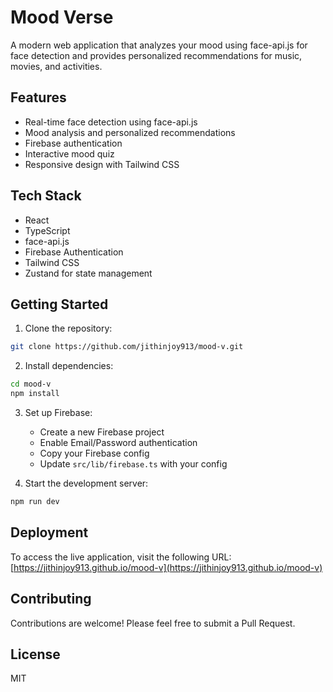 # Mood Verse

A modern web application that analyzes your mood using face-api.js for face detection and provides personalized recommendations for music, movies, and activities.

## Features

- Real-time face detection using face-api.js
- Mood analysis and personalized recommendations
- Firebase authentication
- Interactive mood quiz
- Responsive design with Tailwind CSS

## Tech Stack

- React
- TypeScript
- face-api.js
- Firebase Authentication
- Tailwind CSS
- Zustand for state management

## Getting Started

1. Clone the repository:
```bash
git clone https://github.com/jithinjoy913/mood-v.git
```

2. Install dependencies:
```bash
cd mood-v
npm install
```

3. Set up Firebase:
   - Create a new Firebase project
   - Enable Email/Password authentication
   - Copy your Firebase config
   - Update `src/lib/firebase.ts` with your config

4. Start the development server:
```bash
npm run dev
```

## Deployment

To access the live application, visit the following URL:
[https://jithinjoy913.github.io/mood-v](https://jithinjoy913.github.io/mood-v)

## Contributing

Contributions are welcome! Please feel free to submit a Pull Request.

## License

MIT
